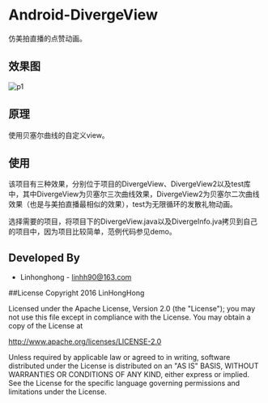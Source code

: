 # Android-DivergeView

仿美拍直播的点赞动画。

## 效果图

![p1](https://raw.githubusercontent.com/HomHomLin/Android-DivergeView/master/demo.gif)

## 原理

使用贝塞尔曲线的自定义view。

## 使用

该项目有三种效果，分别位于项目的DivergeView、DivergeView2以及test库中，其中DivergeView为贝塞尔三次曲线效果，DivergeView2为贝塞尔二次曲线效果（也是与美拍直播最相似的效果），test为无限循环的发散礼物动画。

选择需要的项目，将项目下的DivergeView.java以及DivergeInfo.jva拷贝到自己的项目中，因为项目比较简单，范例代码参见demo。

## Developed By

 * Linhonghong - <linhh90@163.com>


##License
Copyright 2016 LinHongHong

Licensed under the Apache License, Version 2.0 (the "License");
you may not use this file except in compliance with the License.
You may obtain a copy of the License at

   http://www.apache.org/licenses/LICENSE-2.0

Unless required by applicable law or agreed to in writing, software
distributed under the License is distributed on an "AS IS" BASIS,
WITHOUT WARRANTIES OR CONDITIONS OF ANY KIND, either express or implied.
See the License for the specific language governing permissions and
limitations under the License.